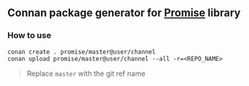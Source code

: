 ## Connan package generator for [Promise](https://github.com/edoren/Promise) library

### How to use
```
conan create . promise/master@user/channel
conan upload promise/master@user/channel --all -r=<REPO_NAME>
```
> Replace `master` with the git ref name
